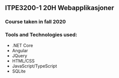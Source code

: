 ## ITPE3200-1 20H Webapplikasjoner
### Course taken in fall 2020

### Tools and Technologies used:
* .NET Core
* Angular
* JQuery
* HTML/CSS
* JavaScript/TypeScript
* SQLite
